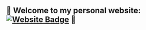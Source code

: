 ## 👋 Welcome to my personal website: [![Website Badge](https://img.shields.io/badge/-github.io-47CCCC?style=flat&logo=Google-Chrome&logoColor=white&link=https://Yu-Lingrui.github.io/)](https://Yu-Lingrui.github.io/) 👋
